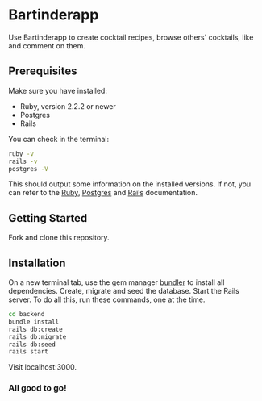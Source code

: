 # Bartinderapp

Use Bartinderapp to create cocktail recipes, browse others' cocktails, like and comment on them.

## Prerequisites

Make sure you have installed:
  * Ruby, version 2.2.2 or newer
  * Postgres
  * Rails

You can check in the terminal:

```bash
ruby -v
rails -v
postgres -V
```

This should output some information on the installed versions.
If not, you can refer to the [Ruby](https://www.ruby-lang.org/en/documentation/installation/), [Postgres](https://www.postgresql.org/) and [Rails](https://guides.rubyonrails.org/v5.0/getting_started.html) documentation.
## Getting Started

Fork and clone this repository.

## Installation

On a new terminal tab, use the gem manager [bundler](https://bundler.io/) to install all dependencies. Create, migrate and seed the database. Start the Rails server. To do all this, run these commands, one at the time.

```bash
cd backend
bundle install
rails db:create
rails db:migrate
rails db:seed
rails start
```

Visit localhost:3000.

### All good to go!
